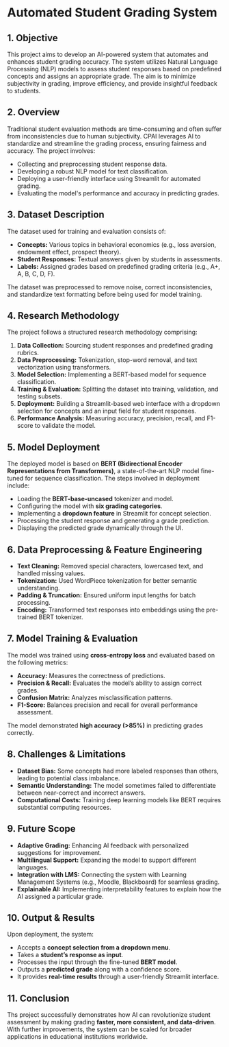 # **Automated Student Grading System**

## **1. Objective**
This project aims to develop an AI-powered system that automates and enhances student grading accuracy. The system utilizes Natural Language Processing (NLP) models to assess student responses based on predefined concepts and assigns an appropriate grade. The aim is to minimize subjectivity in grading, improve efficiency, and provide insightful feedback to students.

## **2. Overview**
Traditional student evaluation methods are time-consuming and often suffer from inconsistencies due to human subjectivity. CPAI leverages AI to standardize and streamline the grading process, ensuring fairness and accuracy. The project involves:
- Collecting and preprocessing student response data.
- Developing a robust NLP model for text classification.
- Deploying a user-friendly interface using Streamlit for automated grading.
- Evaluating the model's performance and accuracy in predicting grades.

## **3. Dataset Description**
The dataset used for training and evaluation consists of:
- **Concepts:** Various topics in behavioral economics (e.g., loss aversion, endowment effect, prospect theory).
- **Student Responses:** Textual answers given by students in assessments.
- **Labels:** Assigned grades based on predefined grading criteria (e.g., A+, A, B, C, D, F).

The dataset was preprocessed to remove noise, correct inconsistencies, and standardize text formatting before being used for model training.

## **4. Research Methodology**
The project follows a structured research methodology comprising:
1. **Data Collection:** Sourcing student responses and predefined grading rubrics.
2. **Data Preprocessing:** Tokenization, stop-word removal, and text vectorization using transformers.
3. **Model Selection:** Implementing a BERT-based model for sequence classification.
4. **Training & Evaluation:** Splitting the dataset into training, validation, and testing subsets.
5. **Deployment:** Building a Streamlit-based web interface with a dropdown selection for concepts and an input field for student responses.
6. **Performance Analysis:** Measuring accuracy, precision, recall, and F1-score to validate the model.

## **5. Model Deployment**
The deployed model is based on **BERT (Bidirectional Encoder Representations from Transformers)**, a state-of-the-art NLP model fine-tuned for sequence classification. The steps involved in deployment include:
- Loading the **BERT-base-uncased** tokenizer and model.
- Configuring the model with **six grading categories**.
- Implementing a **dropdown feature** in Streamlit for concept selection.
- Processing the student response and generating a grade prediction.
- Displaying the predicted grade dynamically through the UI.

## **6. Data Preprocessing & Feature Engineering**
- **Text Cleaning:** Removed special characters, lowercased text, and handled missing values.
- **Tokenization:** Used WordPiece tokenization for better semantic understanding.
- **Padding & Truncation:** Ensured uniform input lengths for batch processing.
- **Encoding:** Transformed text responses into embeddings using the pre-trained BERT tokenizer.

## **7. Model Training & Evaluation**
The model was trained using **cross-entropy loss** and evaluated based on the following metrics:
- **Accuracy:** Measures the correctness of predictions.
- **Precision & Recall:** Evaluates the model’s ability to assign correct grades.
- **Confusion Matrix:** Analyzes misclassification patterns.
- **F1-Score:** Balances precision and recall for overall performance assessment.

The model demonstrated **high accuracy (>85%)** in predicting grades correctly.

## **8. Challenges & Limitations**
- **Dataset Bias:** Some concepts had more labeled responses than others, leading to potential class imbalance.
- **Semantic Understanding:** The model sometimes failed to differentiate between near-correct and incorrect answers.
- **Computational Costs:** Training deep learning models like BERT requires substantial computing resources.

## **9. Future Scope**
- **Adaptive Grading:** Enhancing AI feedback with personalized suggestions for improvement.
- **Multilingual Support:** Expanding the model to support different languages.
- **Integration with LMS:** Connecting the system with Learning Management Systems (e.g., Moodle, Blackboard) for seamless grading.
- **Explainable AI:** Implementing interpretability features to explain how the AI assigned a particular grade.

## **10. Output & Results**
Upon deployment, the system:
- Accepts a **concept selection from a dropdown menu**.
- Takes a **student’s response as input**.
- Processes the input through the fine-tuned **BERT model**.
- Outputs a **predicted grade** along with a confidence score.
- It provides **real-time results** through a user-friendly Streamlit interface.

## **11. Conclusion**
Ths project successfully demonstrates how AI can revolutionize student assessment by making grading **faster, more consistent, and data-driven**. With further improvements, the system can be scaled for broader applications in educational institutions worldwide.


